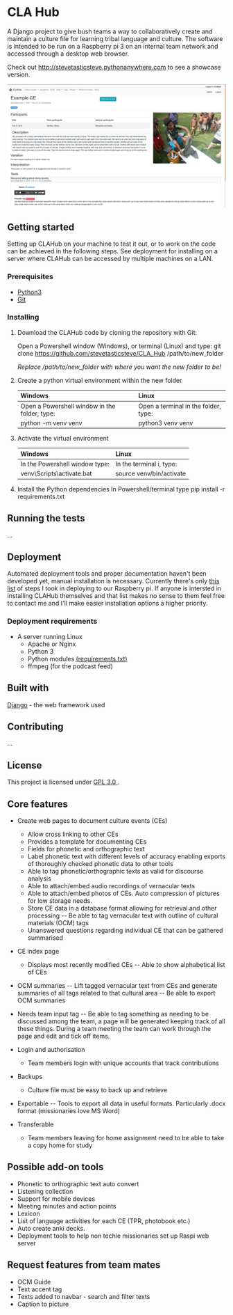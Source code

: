# CLA Hub
A Django project to give bush teams a way to collaboratively create and maintain a culture file for learning tribal language and culture.
The software is intended to be run on a Raspberry pi 3 on an internal team network and accessed through a desktop web browser.

Check out http://stevetasticsteve.pythonanywhere.com to see a showcase version.

![Screenshot](https://raw.githubusercontent.com/stevetasticsteve/CLA_Hub/master/CLAHub/assets/example_data/CLAHub_screenshot.png)

## Getting started
Setting up CLAHub on your machine to test it out, or to work on the code can be achieved in the following steps.
See deployment for installing on a server where CLAHub can be accessed by multiple machines on a LAN. 
### Prerequisites
- [Python3](https://www.python.org/downloads/)
- [Git](https://git-scm.com/downloads)

### Installing
1. Download the CLAHub code by cloning the repository with Git:

    Open a Powershell window (Windows), or terminal (Linux) and type:
    git clone https://github.com/stevetasticsteve/CLA_Hub /path/to/new_folder
    
    *Replace /path/to/new_folder with where you want the new folder to be!*

2. Create a python virtual environment within the new folder

    Windows | Linux
    ------- | -----
    Open a Powershell window in the folder, type: | Open a terminal in the folder, type: 
    python -m venv venv | python3 venv venv


3. Activate the virtual environment

    Windows | Linux
    ------- | -----
    In the Powershell window type: | In the terminal i, type: 
    venv\Scripts\activate.bat | source venv/bin/activate
    
4. Install the Python dependencies
In Powershell/terminal type pip install -r requirements.txt

## Running the tests
...
  
 ## Deployment
 Automated deployment tools and proper documentation haven't been developed yet, manual installation is necessary.
Currently there's only [this list](https://github.com/stevetasticsteve/CLA_Hub/blob/master/deployment_tools/Deployment%20steps_Linux.txt)
of steps I took in deploying to our Raspberry pi.
If anyone is intersted in installing CLAHub themselves and that list makes no sense to them feel free to contact me and 
I'll make easier installation options a higher priority.

### Deployment requirements
* A server running Linux
  * Apache or Nginx
  * Python 3
  * Python modules [(requirements.txt)](https://github.com/stevetasticsteve/CLA_Hub/blob/master/requirements.txt)
  * ffmpeg (for the podcast feed)
  
 ## Built with
 [Django](https://www.djangoproject.com/) - the web framework used
 
 ## Contributing
 ...
 
 ## License
 This project is licensed under [GPL 3.0 ](https://github.com/stevetasticsteve/CLA_Hub/blob/master/LICENSE).

## Core features
- Create web pages to document culture events (CEs)
    - Allow cross linking to other CEs
    - Provides a template for documenting CEs
    - Fields for phonetic and orthographic text
    - Label phonetic text with different levels of accuracy enabling exports of thoroughly checked
      phonetic data to other tools
    - Able to tag phonetic/orthographic texts as valid for discourse analysis
    - Able to attach/embed audio recordings of vernacular texts
    - Able to attach/embed photos of CEs. Auto compression of pictures for low storage needs.
    - Store CE data in a database format allowing for retrieval and other processing
    -- Be able to tag vernacular text with outline of cultural materials (OCM) tags
    - Unanswered questions regarding individual CE that can be gathered summarised

- CE index page
    - Displays most recently modified CEs
    -- Able to show alphabetical list of CEs

- OCM summaries
    -- Lift tagged vernacular text from CEs and generate summaries of all tags related to that cultural area
    -- Be able to export OCM summaries

- Needs team input tag
    -- Be able to tag something as needing to be discussed among the team, a page will be generated keeping track
      of all these things. During a team meeting the team can work through the page and edit and tick off items.

- Login and authorisation
    - Team members login with unique accounts that track contributions

- Backups
    - Culture file must be easy to back up and retrieve

- Exportable
    -- Tools to export all data in useful formats. Particularly .docx format (missionaries love MS Word)

- Transferable
    - Team members leaving for home assignment need to be able to take a copy home for study


## Possible add-on tools
- Phonetic to orthographic text auto convert
- Listening collection
- Support for mobile devices
- Meeting minutes and action points
- Lexicon
- List of language activities for each CE (TPR, photobook etc.)
- Auto create anki decks.
- Deployment tools to help non techie missionaries set up Raspi web server

## Request features from team mates
- OCM Guide
- Text accent tag
- Texts added to navbar - search and filter texts
- Caption to picture

